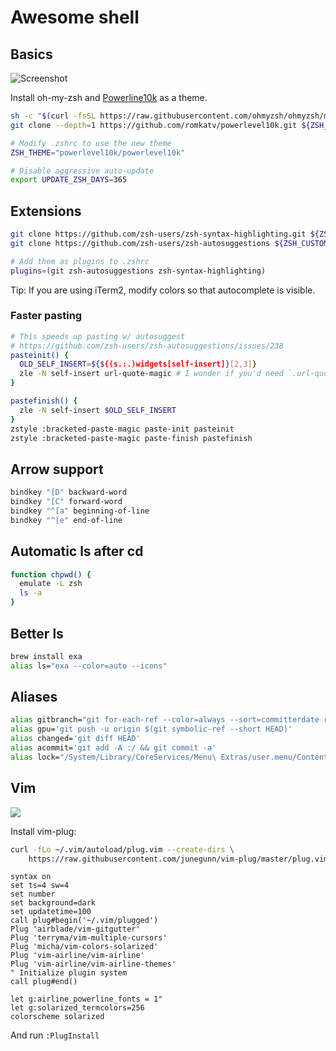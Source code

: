 # Awesome shell

## Basics

![Screenshot](https://i.imgur.com/2hPWFO2.png)

Install oh-my-zsh and [Powerline10k](https://github.com/romkatv/powerlevel10k) as a theme.
````bash
sh -c "$(curl -fsSL https://raw.githubusercontent.com/ohmyzsh/ohmyzsh/master/tools/install.sh)"
git clone --depth=1 https://github.com/romkatv/powerlevel10k.git ${ZSH_CUSTOM:-~/.oh-my-zsh/custom}/themes/powerlevel10k

# Modify .zshrc to use the new theme
ZSH_THEME="powerlevel10k/powerlevel10k"

# Disable aggressive auto-update
export UPDATE_ZSH_DAYS=365
````

## Extensions

````bash
git clone https://github.com/zsh-users/zsh-syntax-highlighting.git ${ZSH_CUSTOM:-~/.oh-my-zsh/custom}/plugins/zsh-syntax-highlighting
git clone https://github.com/zsh-users/zsh-autosuggestions ${ZSH_CUSTOM:-~/.oh-my-zsh/custom}/plugins/zsh-autosuggestions

# Add them as plugins to .zshrc
plugins=(git zsh-autosuggestions zsh-syntax-highlighting)
````

Tip: If you are using iTerm2, modify colors so that autocomplete is visible.

### Faster pasting

````bash
# This speeds up pasting w/ autosuggest
# https://github.com/zsh-users/zsh-autosuggestions/issues/238
pasteinit() {
  OLD_SELF_INSERT=${${(s.:.)widgets[self-insert]}[2,3]}
  zle -N self-insert url-quote-magic # I wonder if you'd need `.url-quote-magic`?
}

pastefinish() {
  zle -N self-insert $OLD_SELF_INSERT
}
zstyle :bracketed-paste-magic paste-init pasteinit
zstyle :bracketed-paste-magic paste-finish pastefinish
````

## Arrow support

````bash
bindkey "[D" backward-word
bindkey "[C" forward-word
bindkey "^[a" beginning-of-line
bindkey "^[e" end-of-line
````

## Automatic ls after cd

````bash
function chpwd() {
  emulate -L zsh
  ls -a
}
````

## Better ls

````bash
brew install exa
alias ls="exa --color=auto --icons"
````

## Aliases

````bash
alias gitbranch="git for-each-ref --color=always --sort=committerdate refs/heads/ --format='%(HEAD) %(color:yellow)%(refname:short)%(color:reset) - %(color:red)%(objectname:short)%(color:reset) - %(contents:subject) - %(authorname) (%(color:green)%(committerdate:relative)%(color:reset))' | tail -15"
alias gpu='git push -u origin $(git symbolic-ref --short HEAD)'
alias changed='git diff HEAD'
alias acommit='git add -A :/ && git commit -a'
alias lock="/System/Library/CoreServices/Menu\ Extras/user.menu/Contents/Resources/CGSession -suspend"
````

## Vim

![](https://i.imgur.com/0pPggF7.png)

Install vim-plug:

````bash
curl -fLo ~/.vim/autoload/plug.vim --create-dirs \
    https://raw.githubusercontent.com/junegunn/vim-plug/master/plug.vim
````

````
syntax on
set ts=4 sw=4
set number
set background=dark
set updatetime=100
call plug#begin('~/.vim/plugged')
Plug 'airblade/vim-gitgutter'
Plug 'terryma/vim-multiple-cursors'
Plug 'micha/vim-colors-solarized'
Plug 'vim-airline/vim-airline'
Plug 'vim-airline/vim-airline-themes'
" Initialize plugin system
call plug#end()

let g:airline_powerline_fonts = 1"
let g:solarized_termcolors=256
colorscheme solarized
````

And run `:PlugInstall`
